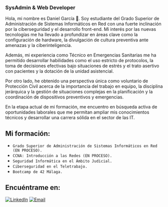 ### SysAdmin & Web Developer

Hola, mi nombre es Daniel García 👋. Soy estudiante del Grado Superior de Administración de Sistemas Informáticos en Red con una fuerte inclinación por la ciberseguridad y el desarrollo front-end. Mi interés por las nuevas tecnologías me ha llevado a profundizar en áreas clave como la configuración de hardware, la divulgación de cultura preventiva ante amenazas y la ciberinteligencia.

Además, mi experiencia como Técnico en Emergencias Sanitarias me ha permitido desarrollar habilidades como el uso estricto de protocolos, la toma de decisiones efectivas bajo situaciones de estrés y el trato asertivo con pacientes y la dotación de la unidad asistencial.

Por otro lado, he obtenido una perspectiva única como voluntario de Protección Civil acerca de la importancia del trabajo en equipo, la disciplina jerárquica y la gestión de situaciones complejas en la planificación y la coordinación de dispositivos preventivos y emergencias.

En la etapa actual de mi formación, me encuentro en búsqueda activa de oportunidades laborales que me permitan ampliar mis conocimientos técnicos y desarrollar una carrera sólida en el sector de las IT.


## Mi formación:
- `Grado Superior de Administración de Sistemas Informáticos en Red (EN PROCESO).`
- `CCNA: Introducción a las Redes (EN PROCESO).`
- `Seguridad Informática en el Ámbito Judicial.`
- `Ciberseguridad en el Teletrabajo.`
- `Bootcamp de 42 Málaga.`


## Encuéntrame en:

[![LinkedIn](https://img.shields.io/badge/LinkedIn-%230077B5?style=for-the-badge&logo=linkedin&logoColor=white)](https://www.linkedin.com/in/josedanielgarciamoreno)
[![Email](https://img.shields.io/badge/Email-D14836?style=for-the-badge&logo=gmail&logoColor=white)](mailto:josedanielgarciamoreno@outlook.com)

<!--
## Contacto y apoyo:

[![MyPublicInbox](https://img.shields.io/badge/MyPublicInbox-MENSAJE+CAFÉ_(RESPUESTA_RÁPIDA)_Gracias!-orange?style=for-the-badge&logo=Microsoft+Outlook&logoColor=white&labelColor=101010)](https://mypublicinbox.com/XXXXXXXXXXXXXXX)
</br>
[![BuyMeACoffee](https://img.shields.io/badge/Buy_Me_A_Coffee-apoya_mi_trabajo-FFDD00?style=for-the-badge&logo=buy-me-a-coffee&logoColor=white&labelColor=101010)](https://www.buymeacoffee.com/XXXXXXXXXXX)

-->
